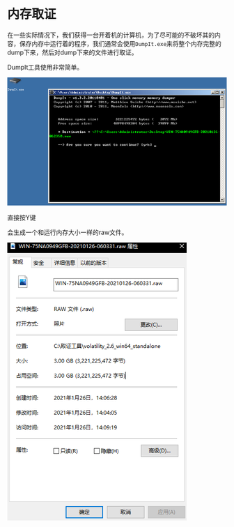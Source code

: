# 内存取证
在一些实际情况下，我们获得一台开着机的计算机，为了尽可能的不破坏其的内容，保存内存中运行着的程序，我们通常会使用`DumpIt.exe`来将整个内存完整的dump下来，然后对dump下来的文件进行取证。

DumpIt工具使用非常简单。

![](img/1.png)

直接按Y键

会生成一个和运行内存大小一样的raw文件。

![](img/2.png)